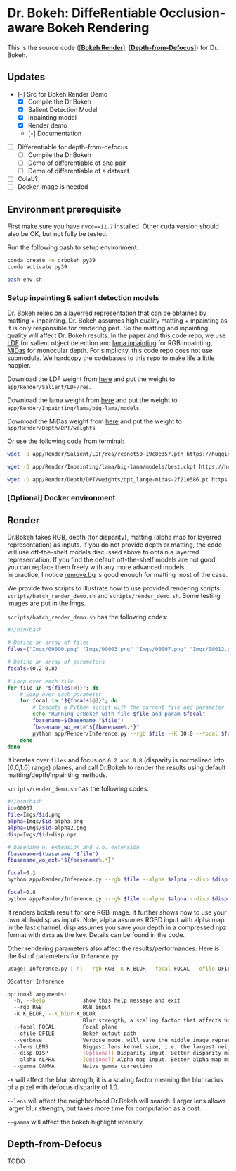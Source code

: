 # Dr. Bokeh: DiffeRentiable Occlusion-aware Bokeh Rendering

This is the source code ([[**Bokeh Render**](#Render)], [[**Depth-from-Defocus**](Depth-from-Defocus)]) for Dr. Bokeh.

## Updates
-  [-] Src for Bokeh Render Demo   
	- [x] Compile the Dr.Bokeh
	- [x] Salient Detection Model  
	- [x] Inpainting model   
	- [x] Render demo 
	- [-] Documentation 

-  [ ] Differentiable for depth-from-defocus   
	- [ ] Compile the Dr.Bokeh
	- [ ] Demo of differentiable of one pair 
	- [ ] Demo of differentiable of a dataset

- [ ] Colab? 
- [ ] Docker image is needed

## Environment prerequisite 
First make sure you have ``nvcc==11.7`` installed. Other cuda version should also be OK, but not fully be tested.

Run the following bash to setup environment.

```bash
conda create -n drbokeh py39 
conda activate py39

bash env.sh
```

### Setup inpainting & salient detection models
Dr. Bokeh relies on a layerred representation that can be obtained by matting + inpainting. 
Dr. Bokeh assumes high quality matting + inpainting as it is only responsible for rendering part.
So the matting and inpainting quality will affect Dr. Bokeh results.
In the paper and this code repo, we use [LDF](https://github.com/weijun88/LDF) for salient object detection and [lama inpainting](https://github.com/advimman/lama) for RGB inpainting, [MiDas](https://github.com/isl-org/MiDaS) for monocular depth.
For simplicity, this code repo does not use submodule. 
We hardcopy the codebases to this repo to make life a little happier.

Download the LDF weight from [here](https://huggingface.co/ysheng/DrBokeh/resolve/main/resnet50-19c8e357.pth?download=true) and put the weight to ``app/Render/Salient/LDF/res``.

Download the lama weight from [here](https://huggingface.co/ysheng/DrBokeh/resolve/main/best.ckpt?download=true) and put the weight to ``app/Render/Inpainting/lama/big-lama/models``.

Download the MiDas weight from [here](https://huggingface.co/ysheng/DrBokeh/resolve/main/dpt_large-midas-2f21e586.pt?download=true) and put the weight to ``app/Render/Depth/DPT/weights``

Or use the following code from terminal: 
```bash
wget -O app/Render/Salient/LDF/res/resnet50-19c8e357.pth https://huggingface.co/ysheng/DrBokeh/resolve/main/resnet50-19c8e357.pth?download=true

wget -O app/Render/Inpainting/lama/big-lama/models/best.ckpt https://huggingface.co/ysheng/DrBokeh/resolve/main/best.ckpt?download=true

wget -O app/Render/Depth/DPT/weights/dpt_large-midas-2f21e586.pt https://huggingface.co/ysheng/DrBokeh/resolve/main/dpt_large-midas-2f21e586.pt?download=true

```

### [Optional] Docker environment


## Render
Dr.Bokeh takes RGB, depth (for disparity), matting (alpha map for layerred representation) as inputs. 
If you do not provide depth or matting, the code will use off-the-shelf models discussed above to obtain a layerred representation. If you find the default off-the-shelf models are not good, you can replace them freely with any more advanced models.  
In practice, I notice [remove.bg](https://remove.bg) is good enough for matting most of the case.

We provide two scripts to illustrate how to use provided rendering scripts: ``scripts/batch_render_demo.sh`` and ``scripts/render_demo.sh``. Some testing images are put in the Imgs. 

``scripts/batch_render_demo.sh`` has the following codes: 
```bash
#!/bin/bash

# Define an array of files
files=("Imgs/00000.png" "Imgs/00003.png" "Imgs/00007.png" "Imgs/00012.png" "Imgs/00017.png" "Imgs/00019.png" "Imgs/00022.png")

# Define an array of parameters
focals=(0.2 0.8)

# Loop over each file
for file in "${files[@]}"; do
    # Loop over each parameter
    for focal in "${focals[@]}"; do
        # Execute a Python script with the current file and parameter
        echo "Running DrBokeh with file $file and param $focal"
		fbasename=$(basename "$file")
		fbasename_wo_ext="${fbasename%.*}"
		python app/Render/Inference.py --rgb $file --K 30.0 --focal $focal --ofile outputs/$fbasename_wo_ext-focal-$focal.png --lens 71 --gamma 2.2 
    done
done
```
It iterates over `files` and focus on ``0.2 and 0.8`` (disparity is normalized into [0.0,1.0] range) planes, and call Dr.Bokeh to render the results using default matting/depth/inpainting methods.

``scripts/render_demo.sh`` has the following codes: 
```bash
#!/bin/bash
id=00007
file=Imgs/$id.png
alpha=Imgs/$id-alpha.png
alpha=Imgs/$id-alpha2.png
disp=Imgs/$id-disp.npz

# basename w. extension and w.o. extension
fbasename=$(basename "$file")
fbasename_wo_ext="${fbasename%.*}"

focal=0.1
python app/Render/Inference.py --rgb $file --alpha $alpha --disp $disp --K 30.0 --focal $focal --ofile outputs/$fbasename_wo_ext-focal-$focal.png --verbose --lens 71 --gamma 2.2

focal=0.8
python app/Render/Inference.py --rgb $file --alpha $alpha --disp $disp --K 30.0 --focal $focal --ofile outputs/$fbasename_wo_ext-focal-$focal.png --verbose --lens 71 --gamma 2.2
```

It renders bokeh result for one RGB image. It further shows how to use your own alpha/disp as inputs. Note, alpha assumes RGBD input with alpha map in the last channel. disp assumes you save your depth in a compressed npz format with `data` as the key. Details can be found in the code.

Other rendering parameters also affect the results/performances. Here is the list of parameters for ``Inference.py``

```bash
usage: Inference.py [-h] --rgb RGB -K K_BLUR --focal FOCAL --ofile OFILE [--verbose] [--lens LENS] [--disp DISP] [--alpha ALPHA] [--gamma GAMMA]

DScatter Inference

optional arguments:
  -h, --help            show this help message and exit
  --rgb RGB             RGB input
  -K K_BLUR, --K_blur K_BLUR
                        Blur strength, a scaling factor that affects how large the bokeh shape would be
  --focal FOCAL         Focal plane
  --ofile OFILE         Bokeh output path
  --verbose             Verbose mode, will save the middle image representation for debug
  --lens LENS           Biggest lens kernel size, i.e. the largest neighborhood region
  --disp DISP           [Optional] Disparity input. Better disparity map makes results better. If not given, we use DPT to predict the depth.
  --alpha ALPHA         [Optional] Alpha map input. Better alpha map makes results better. If not given, we use LDF to segment the salient object.
  --gamma GAMMA         Naive gamma correction
```
``-K`` will affect the blur strength, it is a scaling factor meaning the blur radius of a pixel with defocus disparity of 1.0. 

``--lens`` will affect the neighborhood Dr.Bokeh will search. Larger lens allows larger blur strength, but takes more time for computation as a cost. 

``--gamma`` will affect the bokeh highlight intensity.  



## Depth-from-Defocus
TODO 